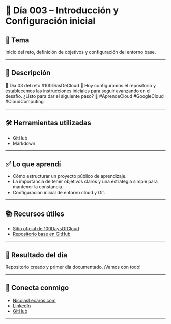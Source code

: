 # 📅 Día 003 – Introducción y Configuración inicial

## 📌 Tema

Inicio del reto, definición de objetivos y configuración del entorno base.

---

## 📘 Descripción

🌟 Día 03 del reto #100DíasDeCloud 🚀
Hoy configuramos el repositorio y establecemos las instrucciones iniciales para seguir avanzando en el desafío. ¿Listo para dar el siguiente paso? 💪 #AprendeCloud #GoogleCloud #CloudComputing

---

## 🛠️ Herramientas utilizadas

- GitHub
- Markdown

---

## ✅ Lo que aprendí

- Cómo estructurar un proyecto público de aprendizaje.
- La importancia de tener objetivos claros y una estrategia simple para mantener la constancia.
- Configuración inicial de entorno cloud y Git.

---

## 📚 Recursos útiles

- [Sitio oficial de 100DaysOfCloud](https://www.100daysofcloud.com/)
- [Repositorio base en GitHub](https://github.com/100DaysOfCloud/100DaysOfCloud)

---

## 🎯 Resultado del día

Repositorio creado y primer día documentado. ¡Vamos con todo!

---

## 🤝 Conecta conmigo

- [NicolasLecaros.com](https://www.nicolaslecaros.com)
- [LinkedIn](https://www.linkedin.com/in/nicolaslecaros)
- [GitHub](https://github.com/nicolaslecaros/)

---
